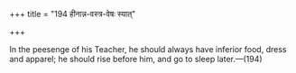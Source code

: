 +++
title = "194 हीनान्न-वस्त्र-वेषः स्यात्"

+++

In the peesenge of his Teacher, he should always have inferior food, dress and apparel; he should rise before him, and go to sleep later.—(194)